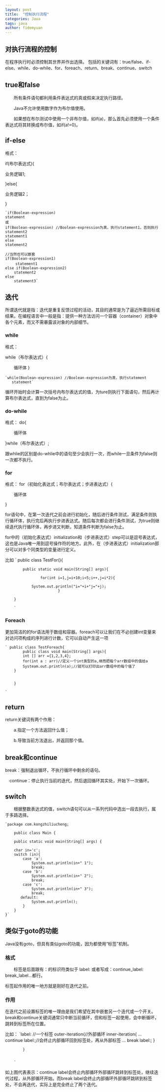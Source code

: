 ```yaml
---
layout: post
title:  "控制执行流程"
categories: Java
tags: java 
author: fidemyuan
---
```


## 对执行流程的控制
在程序执行时必须控制其世界并作出选择。
包括的关键词有：true/false、if-else、while、do-while、for、foreach、return、break、continue、switch


## true和false

　　所有条件语句都利用条件表达式的真或假来决定执行路径。

　　Java不允许使用数字作为布尔值使用。

　　如果想在布尔测试中使用一个非布尔值，如if(a)，那么首先必须使用一个条件表达式将其转换成布尔值，如if(a!=0)。

## if-else

格式：

if(布尔表达式){

   业务逻辑1;

}else{

   业务逻辑2； 
	
}


	`if(Boolean-expression)  
    statement
	或
	if(Boolean-expression) //Boolean-expression为真，执行statement1，否则执行        statement2
    statement1                 
	else
    statement2

	//当然也可以嵌套
	if(Boolean-expression1)
	　   statement1
	else if(Boolean-expression2)
		statement2
	else
		statement3`
## 迭代

所谓迭代就是指：迭代是重复反馈过程的活动，其目的通常是为了逼近所需目标或结果。在编程语言中一般是指：提供一种方法访问一个容器（container）对象中各个元素，而又不需暴露该对象的内部细节。

### while
格式：

while（布尔表达式）{

　　循环体
}

	`while(Boolean-expression) //Boolean-expression为真，执行statement
       statement`

循环开始时会计算一次括号内布尔表达式的值，为ture则执行下面语句，然后再计算布尔表达式，直到为false为止。

### do-while 

格式：
do{

　　循环体

}while（布尔表达式）;

跟whlie的区别是do-whlie中的语句至少会执行一次，而while一旦条件为false则一次都不执行。

### for
格式：
for（初始化表达式；布尔表达式；步进表达式）{

　　循环体

}

for语句中，在第一次迭代之前会进行初始化，随后进行条件测试，满足条件则执行循环体，执行完后再执行步进表达式。随后每次都会进行条件测试，为true则继续迭代执行循环体，再步进又判断，知道条件判断为false为止。

for中的（初始化表达式）initialization和（步进表达式）step可以是逗号表达式，这也是Java唯一用到逗号操作符的地方。此外，在（步进表达式）initialization部分可以对多个同类型的变量进行定义。

比如
	`
		public class TestFor(){

			public static void main(String[] args){

					for(int i=1,j=i+10;i<5;i++,j=i*2){
				
				System.out.println("i="+i+"j="+j);
							}

		} 

		`

###  Foreach
更加简洁的的for语法用于数组和容器。foreach可以让我们在不必创建int变量来对访问项构成的序列进行计数，它可以自动产生这一项

	` public class TestForeach{
			public class void main(String[] args){
			int [] arr ={1,2,3,4};
			for(int a : arr)//定义一个int类型的a,继而把每个arr数组中的值给a
			Systeam.out.println(a);//就可以打印出arr数组中的每个值了
		}

				
		}

	`
## return

return关键词有两个作用：

　　a.指定一个方法返回什么值；

　　b.导致当前方法退出，并返回那个值。

## break和continue
 break：强制退出循环，不执行循环中剩余的语句。

　continue：停止执行当前的迭代，然后退回循环其实处，开始下一次循环。

## switch

　　根据整数表达式的值，switch语句可以从一系列代码中选出一段去执行，属于多路选择。



	`package com.kongzhiliucheng;

		public class Main {

	    public static void main(String[] args) {
	        
        char in='c';
        switch (in){
            case 'a':
                System.out.println(in+" 1");
                break;
            case 'b':
                System.out.println(in+" 2");
                break;
            case 'c':
                System.out.println(in+" 3");
                break;
           default:
                System.out.println();
    	    }
	    }
	}`

##  类似于goto的功能

Java没有goto，但具有类似goto的功能，因为都使用“标签”机制。
### 格式

　　标签是后面跟有：的标识符类似于 label:
或者写成：continue_label: break_label...都行。

标签起作用的唯一地方就是刚好在迭代之前。

### 作用

在迭代之前设置标签的唯一理由是我们希望在其中嵌套另一个迭代或一个开关。　break和continue关键词通常只中断当前循环，但和标签一起使用，会中断循环，跳转到标签所在位置。

比如：
		`label: //一个标签
		outer-iteration{//外部循环
			inner-iteration{
			...
			continue label:;//会终止内部循环回到标签处，再从外部标签
            ...
            break label:;
			}
				
			}
	

		`
如上图代表表示：continue label会终止内部循环外部循环跳转到标签处，继续迭代过程，从外部循环开始。而break label会终止内部循环外部循环跳转到标签处，不会再迭代，实际上是完全终止了两个迭代。